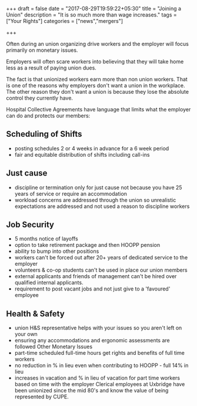 +++ 
draft = false 
date = "2017-08-29T19:59:22+05:30" 
title = "Joining a Union" 
description = "It is so much more than wage increases."
tags = ["Your Rights"]
categories = ["news","mergers"]

+++

Often during an union organizing drive workers and the employer will focus primarily on monetary issues.

Employers will often scare workers into believing that they will take home less as a result of paying union dues.

The fact is that unionized workers earn more than non union workers. That is one of the reasons why employers don't want a union in the workplace. The other reason they don't want a union is because they lose the absolute control they currently have.

Hospital Collective Agreements have language that limits what the employer can do and protects our members:

## Scheduling of Shifts

- posting schedules 2 or 4 weeks in advance for a 6 week period
- fair and equitable distribution of shifts including call-ins

## Just cause

- discipline or termination only for just cause not because you have 25 years of service or require an accommodation
- workload concerns are addressed through the union so unrealistic expectations are addressed and not used a reason to discipline workers

## Job Security

- 5 months notice of layoffs
- option to take retirement package and then HOOPP pension
- ability to bump into other positions
- workers can't be forced out after 20+ years of dedicated service to the employer
- volunteers & co-op students can't be used in place our union members
- external applicants and friends of management can't be hired over qualified internal applicants.
- requirement to post vacant jobs and not just give to a 'favoured' employee

## Health & Safety

- union H&S representative helps with your issues so you aren't left on your own
- ensuring any accommodations and ergonomic assessments are followed Other Monetary Issues
- part-time scheduled full-time hours get rights and benefits of full time workers
- no reduction in % in lieu even when contributing to HOOPP - full 14% in lieu
- increases in vacation and % in lieu of vacation for part time workers based on time with the employer Clerical employees at Uxbridge have been unionized since the mid 80's and know the value of being represented by CUPE. 

